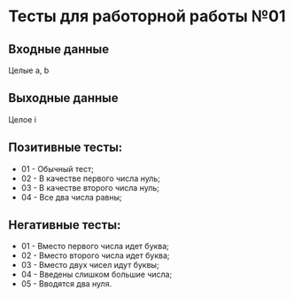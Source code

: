 # Тесты для работорной работы №01

## Входные данные
Целые a, b

## Выходные данные
Целое i

## Позитивные тесты:
- 01 - Обычный тест;
- 02 - В качестве первого числа нуль;
- 03 - В качестве второго числа нуль;
- 04 - Все два числа равны;

## Негативные тесты:
- 01 - Вместо первого числа идет буква; 
- 02 - Вместо второго числа идет буква;
- 03 - Вместо двух чисел идут буквы; 
- 04 - Введены слишком большие числа;
- 05 - Вводятся два нуля.
